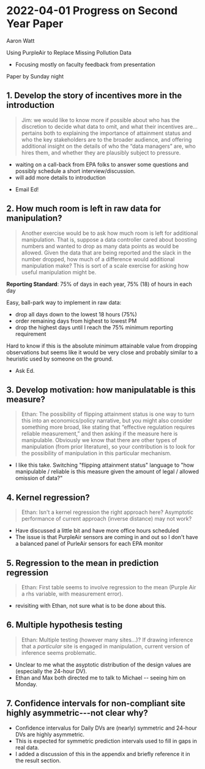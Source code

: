 # 2022-04-01 Progress on Second Year Paper
Aaron Watt

Using PurpleAir to Replace Missing Pollution Data

- Focusing mostly on faculty feedback from presentation



Paper by Sunday night


## 1. Develop the story of incentives more in the introduction
> Jim:  we would like to know more if possible about who has the discretion to decide what data to omit, and what their incentives are... pertains both to explaining the importance of attainment status and who the key stakeholders are to the broader audience, and offering additional insight on the details of who the “data managers” are, who hires them, and whether they are plausibly subject to pressure.

- waiting on a call-back from EPA folks to answer some questions and possibly schedule a short interview/discussion.
- will add more details to introduction


* Email Ed!



## 2. How much room is left in raw data for manipulation?
> Another exercise would be to ask how much room is left for additional manipulation. That is, suppose a data controller cared about boosting numbers and wanted to drop as many data points as would be allowed. Given the data that are being reported and the slack in the number dropped, how much of a difference would additional manipulation make? This is sort of a scale exercise for asking how useful manipulation might be.

**Reporting Standard**: 75% of days in each year, 75% (18) of hours in each day

Easy, ball-park way to implement in raw data: 
- drop all days down to the lowest 18 hours (75%)
- order remaining days from highest to lowest PM
- drop the highest days until I reach the 75% minimum reporting requirement

Hard to know if this is the absolute minimum attainable value from dropping observations but seems like it would be very close and probably similar to a heuristic used by someone on the ground.


* Ask Ed.








## 3. Develop motivation: how manipulatable is this measure?
> Ethan: The possibility of flipping attainment status is one way to turn this into an economics/policy narrative, but you might also consider something more broad, like stating that “effective regulation requires reliable measurement,” and then asking if the measure here is manipulable. Obviously we know that there are other types of manipulation (from prior literature), so your contribution is to look for the possibility of manipulation in this particular mechanism.

- I like this take. Switching "flipping attainment status" language to "how manipulable / reliable is this measure given the amount of legal / allowed omission of data?"






## 4. Kernel regression?
>Ethan: Isn't a kernel regression the right approach here?  Asymptotic performance of current approach (inverse distance) may not work?

- Have discussed a little bit and have more office hours scheduled
- The issue is that PurpleAir sensors are coming in and out so I don't have a balanced panel of PurleAir sensors for each EPA monitor






## 5. Regression to the mean in prediction regression
> Ethan: First table seems to involve regression to the mean (Purple Air a rhs variable, with measurement error).

- revisiting with Ethan, not sure what is to be done about this.



## 6. Multiple hypothesis testing 
> Ethan: Multiple testing (however many sites...)?  If drawing inference that a *particular* site is engaged in manipulation, current version of inference seems problematic.

- Unclear to me what the asyptotic distribution of the design values are (especially the 24-hour DV).
- Ethan and Max both directed me to talk to Michael -- seeing him on Monday.




## 7. Confidence intervals for non-compliant site highly asymmetric---not clear why?

- Confidence intervalus for Daily DVs are (nearly) symmetric and 24-hour DVs are highly asymmetric.
- This is expected for symmetric prediction intervals used to fill in gaps in real data.
- I added a discussion of this in the appendix and briefly reference it in the result section.


























